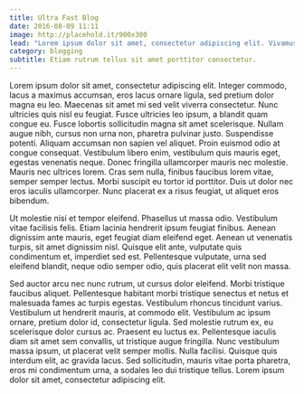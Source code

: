 ```yaml
---
title: Ultra Fast Blog
date: 2016-08-09 11:11
image: http://placehold.it/900x300
lead: "Lorem ipsum dolor sit amet, consectetur adipiscing elit. Vivamus vel sollicitudin massa. Etiam rutrum tellus sit amet porttitor consectetur."
category: blogging
subtitle: Etiam rutrum tellus sit amet porttitor consectetur.
---
```


Lorem ipsum dolor sit amet, consectetur adipiscing elit. Integer commodo, lacus a maximus accumsan, eros lacus ornare ligula, sed pretium dolor magna eu leo. Maecenas sit amet mi sed velit viverra consectetur. Nunc ultricies quis nisl eu feugiat. Fusce ultricies leo ipsum, a blandit quam congue eu. Fusce lobortis sollicitudin magna sit amet scelerisque. Nullam augue nibh, cursus non urna non, pharetra pulvinar justo. Suspendisse potenti. Aliquam accumsan non sapien vel aliquet. Proin euismod odio at congue consequat. Vestibulum libero enim, vestibulum quis mauris eget, egestas venenatis neque. Donec fringilla ullamcorper mauris nec molestie. Mauris nec ultrices lorem. Cras sem nulla, finibus faucibus lorem vitae, semper semper lectus. Morbi suscipit eu tortor id porttitor. Duis ut dolor nec eros iaculis ullamcorper. Nunc placerat ex a risus feugiat, ut aliquet eros bibendum.

Ut molestie nisi et tempor eleifend. Phasellus ut massa odio. Vestibulum vitae facilisis felis. Etiam lacinia hendrerit ipsum feugiat finibus. Aenean dignissim ante mauris, eget feugiat diam eleifend eget. Aenean ut venenatis turpis, sit amet dignissim nisl. Quisque elit ante, vulputate quis condimentum et, imperdiet sed est. Pellentesque vulputate, urna sed eleifend blandit, neque odio semper odio, quis placerat elit velit non massa.

Sed auctor arcu nec nunc rutrum, ut cursus dolor eleifend. Morbi tristique faucibus aliquet. Pellentesque habitant morbi tristique senectus et netus et malesuada fames ac turpis egestas. Vestibulum rhoncus tincidunt varius. Vestibulum ut hendrerit mauris, at commodo elit. Vestibulum ac ipsum ornare, pretium dolor id, consectetur ligula. Sed molestie rutrum ex, eu scelerisque dolor cursus ac. Praesent eu luctus ex. Pellentesque iaculis diam sit amet sem convallis, ut tristique augue fringilla. Nunc vestibulum massa ipsum, ut placerat velit semper mollis. Nulla facilisi. Quisque quis interdum elit, ac gravida lacus. Sed sollicitudin, mauris vitae porta pharetra, eros mi condimentum urna, a sodales leo dui tristique tellus. Lorem ipsum dolor sit amet, consectetur adipiscing elit.
